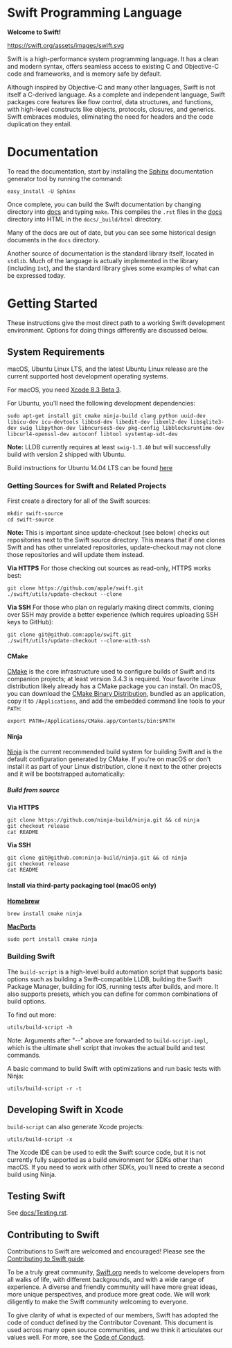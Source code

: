 # Swift Programming Language

**Welcome to Swift!**

https://swift.org/assets/images/swift.svg


Swift is a high-performance system programming language.  It has a clean
and modern syntax, offers seamless access to existing C and Objective-C code
and frameworks, and is memory safe by default.

Although inspired by Objective-C and many other languages, Swift is not itself a
C-derived language. As a complete and independent language, Swift packages core
features like flow control, data structures, and functions, with high-level
constructs like objects, protocols, closures, and generics. Swift embraces
modules, eliminating the need for headers and the code duplication they entail.


# Documentation

To read the documentation, start by installing the
[Sphinx](http://sphinx-doc.org) documentation generator tool by running the command:

`easy_install -U Sphinx`

Once complete, you can build the Swift documentation by changing directory into
[docs](https://github.com/apple/swift/tree/master/docs) and typing `make`. This compiles the `.rst` files in the [docs](https://github.com/apple/swift/tree/master/docs) directory
into HTML in the `docs/_build/html` directory.

Many of the docs are out of date, but you can see some historical design
documents in the `docs` directory.

Another source of documentation is the standard library itself, located in
`stdlib`. Much of the language is actually implemented in the library
(including `Int`), and the standard library gives some examples of what can be
expressed today.


# Getting Started

These instructions give the most direct path to a working Swift
development environment. Options for doing things differently are
discussed below.


## System Requirements

macOS, Ubuntu Linux LTS, and the latest Ubuntu Linux release are the current
supported host development operating systems.

For macOS, you need [Xcode 8.3 Beta 3](https://developer.apple.com/xcode/downloads/).

For Ubuntu, you'll need the following development dependencies:

    sudo apt-get install git cmake ninja-build clang python uuid-dev libicu-dev icu-devtools libbsd-dev libedit-dev libxml2-dev libsqlite3-dev swig libpython-dev libncurses5-dev pkg-config libblocksruntime-dev libcurl4-openssl-dev autoconf libtool systemtap-sdt-dev

**Note:** LLDB currently requires at least `swig-1.3.40` but will successfully build
with version 2 shipped with Ubuntu.

Build instructions for Ubuntu 14.04 LTS can be found [here](docs/Ubuntu14.md)

### Getting Sources for Swift and Related Projects

First create a directory for all of the Swift sources:

    mkdir swift-source
    cd swift-source

**Note:** This is important since update-checkout (see below) checks out
repositories next to the Swift source directory. This means that if one clones
Swift and has other unrelated repositories, update-checkout may not clone those
repositories and will update them instead.

**Via HTTPS**  For those checking out sources as read-only, HTTPS works best:

    git clone https://github.com/apple/swift.git
    ./swift/utils/update-checkout --clone

**Via SSH**  For those who plan on regularly making direct commits,
cloning over SSH may provide a better experience (which requires
uploading SSH keys to GitHub):

    git clone git@github.com:apple/swift.git
    ./swift/utils/update-checkout --clone-with-ssh

#### CMake
[CMake](http://cmake.org) is the core infrastructure used to configure builds of
Swift and its companion projects; at least version 3.4.3 is required. Your
favorite Linux distribution likely already has a CMake package you can install.
On macOS, you can download the [CMake Binary Distribution](https://cmake.org/download),
bundled as an application, copy it to `/Applications`, and add the embedded
command line tools to your `PATH`:

    export PATH=/Applications/CMake.app/Contents/bin:$PATH

#### Ninja
[Ninja](https://ninja-build.org) is the current recommended build system
for building Swift and is the default configuration generated by CMake. If
you're on macOS or don't install it as part of your Linux distribution, clone
it next to the other projects and it will be bootstrapped automatically:

##### Build from source
**Via HTTPS**

    git clone https://github.com/ninja-build/ninja.git && cd ninja
    git checkout release
    cat README

**Via SSH**

    git clone git@github.com:ninja-build/ninja.git && cd ninja
    git checkout release
    cat README

#### Install via third-party packaging tool (macOS only)

**[Homebrew](http://brew.sh/)**

    brew install cmake ninja

**[MacPorts](https://macports.org)**

    sudo port install cmake ninja

### Building Swift

The `build-script` is a high-level build automation script that supports basic
options such as building a Swift-compatible LLDB, building the Swift Package
Manager, building for iOS, running tests after builds, and more. It also
supports presets, which you can define for common combinations of build options.

To find out more:

    utils/build-script -h

Note: Arguments after "--" above are forwarded to `build-script-impl`, which is
the ultimate shell script that invokes the actual build and test commands.

A basic command to build Swift with optimizations and run basic tests with
Ninja:

    utils/build-script -r -t

## Developing Swift in Xcode

`build-script` can also generate Xcode projects:

    utils/build-script -x

The Xcode IDE can be used to edit the Swift source code, but it is not currently
fully supported as a build environment for SDKs other than macOS. If you need to
work with other SDKs, you'll need to create a second build using Ninja.

## Testing Swift

See [docs/Testing.rst](docs/Testing.rst).

## Contributing to Swift

Contributions to Swift are welcomed and encouraged! Please see the [Contributing to Swift guide](https://swift.org/contributing/).

To be a truly great community, [Swift.org](https://swift.org/) needs to welcome developers from all
walks of life, with different backgrounds, and with a wide range of experience.
A diverse and friendly community will have more great ideas, more unique
perspectives, and produce more great code. We will work diligently to make the
Swift community welcoming to everyone.

To give clarity of what is expected of our members, Swift has adopted the
code of conduct defined by the Contributor Covenant. This document is used
across many open source communities, and we think it articulates our values
well. For more, see the [Code of Conduct](https://swift.org/community/#code-of-conduct).
